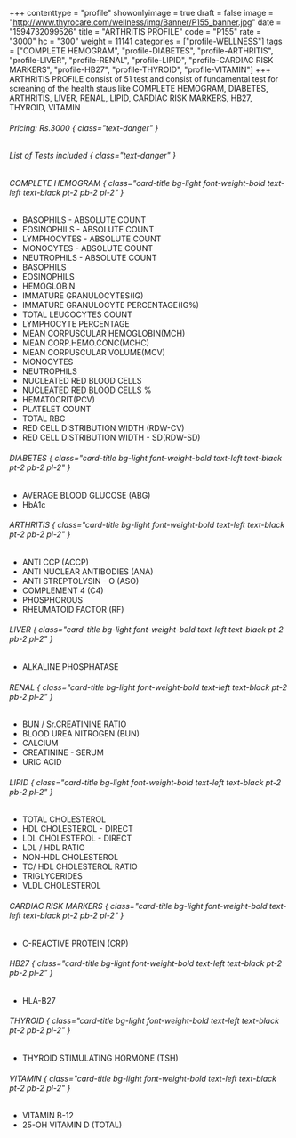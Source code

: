 +++
contenttype = "profile"
showonlyimage = true
draft = false
image = "http://www.thyrocare.com/wellness/img/Banner/P155_banner.jpg"
date = "1594732099526"
title = "ARTHRITIS PROFILE"
code = "P155"
rate = "3000"
hc = "300"
weight = 11141
categories = ["profile-WELLNESS"]
tags = ["COMPLETE HEMOGRAM", "profile-DIABETES", "profile-ARTHRITIS", "profile-LIVER", "profile-RENAL", "profile-LIPID", "profile-CARDIAC RISK MARKERS", "profile-HB27", "profile-THYROID", "profile-VITAMIN"]
+++
ARTHRITIS PROFILE consist of 51 test and consist of fundamental test for screaning of the health staus like COMPLETE HEMOGRAM, DIABETES, ARTHRITIS, LIVER, RENAL, LIPID, CARDIAC RISK MARKERS, HB27, THYROID, VITAMIN
<!--more-->
###### Pricing: Rs.3000 { class="text-danger" }

###### List of Tests included { class="text-danger" }

###### COMPLETE HEMOGRAM { class="card-title bg-light font-weight-bold text-left text-black pt-2 pb-2 pl-2" } 
* BASOPHILS - ABSOLUTE COUNT
* EOSINOPHILS - ABSOLUTE COUNT
* LYMPHOCYTES - ABSOLUTE COUNT
* MONOCYTES - ABSOLUTE COUNT
* NEUTROPHILS - ABSOLUTE COUNT
* BASOPHILS
* EOSINOPHILS
* HEMOGLOBIN
* IMMATURE GRANULOCYTES(IG)
* IMMATURE GRANULOCYTE PERCENTAGE(IG%)
* TOTAL LEUCOCYTES COUNT
* LYMPHOCYTE PERCENTAGE
* MEAN CORPUSCULAR HEMOGLOBIN(MCH)
* MEAN CORP.HEMO.CONC(MCHC)
* MEAN CORPUSCULAR VOLUME(MCV)
* MONOCYTES
* NEUTROPHILS
* NUCLEATED RED BLOOD CELLS
* NUCLEATED RED BLOOD CELLS %
* HEMATOCRIT(PCV)
* PLATELET COUNT
* TOTAL RBC
* RED CELL DISTRIBUTION WIDTH (RDW-CV)
* RED CELL DISTRIBUTION WIDTH - SD(RDW-SD)
###### DIABETES { class="card-title bg-light font-weight-bold text-left text-black pt-2 pb-2 pl-2" } 
* AVERAGE BLOOD GLUCOSE (ABG)
* HbA1c
###### ARTHRITIS { class="card-title bg-light font-weight-bold text-left text-black pt-2 pb-2 pl-2" } 
* ANTI CCP (ACCP)
* ANTI NUCLEAR ANTIBODIES (ANA)
* ANTI STREPTOLYSIN - O (ASO)
* COMPLEMENT 4 (C4)
* PHOSPHOROUS
* RHEUMATOID FACTOR (RF)
###### LIVER { class="card-title bg-light font-weight-bold text-left text-black pt-2 pb-2 pl-2" } 
* ALKALINE PHOSPHATASE
###### RENAL { class="card-title bg-light font-weight-bold text-left text-black pt-2 pb-2 pl-2" } 
* BUN / Sr.CREATININE RATIO
* BLOOD UREA NITROGEN (BUN)
* CALCIUM
* CREATININE - SERUM
* URIC ACID
###### LIPID { class="card-title bg-light font-weight-bold text-left text-black pt-2 pb-2 pl-2" } 
* TOTAL CHOLESTEROL
* HDL CHOLESTEROL - DIRECT
* LDL CHOLESTEROL - DIRECT
* LDL / HDL RATIO
* NON-HDL CHOLESTEROL
* TC/ HDL CHOLESTEROL RATIO
* TRIGLYCERIDES
* VLDL CHOLESTEROL
###### CARDIAC RISK MARKERS { class="card-title bg-light font-weight-bold text-left text-black pt-2 pb-2 pl-2" } 
* C-REACTIVE PROTEIN (CRP)
###### HB27 { class="card-title bg-light font-weight-bold text-left text-black pt-2 pb-2 pl-2" } 
* HLA-B27 
###### THYROID { class="card-title bg-light font-weight-bold text-left text-black pt-2 pb-2 pl-2" } 
* THYROID STIMULATING HORMONE (TSH)
###### VITAMIN { class="card-title bg-light font-weight-bold text-left text-black pt-2 pb-2 pl-2" } 
* VITAMIN B-12
* 25-OH VITAMIN D (TOTAL)
